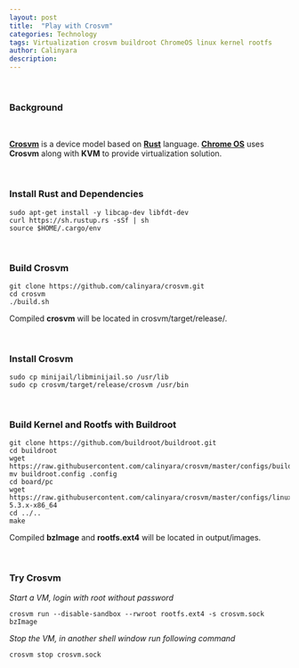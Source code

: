 ```yaml
---
layout: post
title:  "Play with Crosvm"
categories: Technology
tags: Virtualization crosvm buildroot ChromeOS linux kernel rootfs
author: Calinyara
description: 
---
```


<br>

### **Background**

<br>

[**Crosvm**](https://chromium.googlesource.com/chromiumos/platform/crosvm/) is a device model based on [**Rust**](https://www.rust-lang.org/) language. [**Chrome OS**](https://www.chromium.org/chromium-os) uses **Crosvm** along with **KVM** to provide virtualization solution.

<br>

### **Install Rust and Dependencies**

```shell
sudo apt-get install -y libcap-dev libfdt-dev
curl https://sh.rustup.rs -sSf | sh
source $HOME/.cargo/env 
```

<br>

### **Build** **Crosvm**

```shell
git clone https://github.com/calinyara/crosvm.git
cd crosvm
./build.sh
```

 Compiled **crosvm** will be located in crosvm/target/release/.

<br>

### **Install** **Crosvm**

```shell
sudo cp minijail/libminijail.so /usr/lib
sudo cp crosvm/target/release/crosvm /usr/bin
```

<br>

### **Build Kernel and Rootfs with Buildroot**

```shell
git clone https://github.com/buildroot/buildroot.git
cd buildroot
wget https://raw.githubusercontent.com/calinyara/crosvm/master/configs/buildroot.config
mv buildroot.config .config
cd board/pc
wget https://raw.githubusercontent.com/calinyara/crosvm/master/configs/linux.config-5.3.x-x86_64
cd ../..
make
```

Compiled **bzImage** and **rootfs.ext4** will be located in output/images.

<br>

### **Try Crosvm**

*Start a VM, login with root without password*

```shell
crosvm run --disable-sandbox --rwroot rootfs.ext4 -s crosvm.sock bzImage
```

*Stop the VM, in another shell window run following command*

```shell
crosvm stop crosvm.sock
```
<br>

<!-- Global site tag (gtag.js) - Google Analytics -->
<script async src="https://www.googletagmanager.com/gtag/js?id=UA-66555622-4"></script>
<script>
  window.dataLayer = window.dataLayer || [];
  function gtag(){dataLayer.push(arguments);}
  gtag('js', new Date());

  gtag('config', 'UA-66555622-4');
</script>